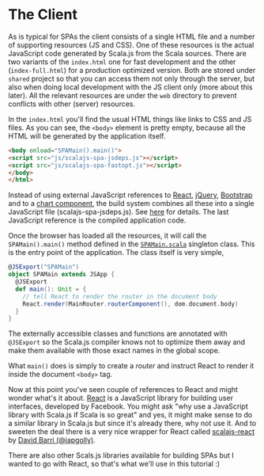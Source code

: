 # The Client

As is typical for SPAs the client consists of a single HTML file and a number of supporting resources (JS and CSS). One of these resources is the actual JavaScript
code generated by Scala.js from the Scala sources. There are two variants of the `index.html` one for fast development and the other (`index-full.html`) for
a production optimized version. Both are stored under `shared` project so that you can access them not only through the server, but also when doing local
development with the JS client only (more about this later). All the relevant resources are under the `web` directory to prevent conflicts with other (server)
resources.

In the `index.html` you'll find the usual HTML things like links to CSS and JS files. As you can see, the `<body>` element is pretty empty, because all the
HTML will be generated by the application itself.

```html
<body onload="SPAMain().main()">
<script src="js/scalajs-spa-jsdeps.js"></script>
<script src="js/scalajs-spa-fastopt.js"></script>
</body>
</html>
```

Instead of using external JavaScript references to [React](http://facebook.github.io/react/), [jQuery](http://jquery.com/), [Bootstrap](http://getbootstrap.com/) and
to a [chart component](http://www.chartjs.org/), the build system combines all these into a single JavaScript file (scalajs-spa-jsdeps.js). See [here](using-resources-from-webjars.md#webjar-javascript)
for details. The last JavaScript reference is the compiled application code.

Once the browser has loaded all the resources, it will call the `SPAMain().main()` method defined in the
[`SPAMain.scala`](https://github.com/ochrons/scalajs-spa-tutorial/tree/master/js/src/main/scala/spatutorial/client/SPAMain.scala) singleton class. This is the 
entry point of the application. The class itself is very simple,

```scala
@JSExport("SPAMain")
object SPAMain extends JSApp {
  @JSExport
  def main(): Unit = {
    // tell React to render the router in the document body
    React.render(MainRouter.routerComponent(), dom.document.body)
  }
}
```

The externally accessible classes and functions are annotated with `@JSExport` so the Scala.js compiler knows not to optimize them away and make them available
with those exact names in the global scope.

What `main()` does is simply to create a *router* and instruct React to render it inside the document `<body>` tag.

Now at this point you've seen couple of references to React and might wonder what's it about. [React](http://facebook.github.io/react/) is a JavaScript
library for building user interfaces, developed by Facebook. You might ask "why use a JavaScript library with Scala.js if Scala is so great" and yes,
it might make sense to do a similar library in Scala.js but since it's already there, why not use it. And to sweeten the deal there is a very nice
wrapper for React called [scalajs-react](https://github.com/japgolly/scalajs-react) by [David Barri (@japgolly)](https://github.com/japgolly).

There are also other Scals.js libraries available for building SPAs but I wanted to go with React, so that's what we'll use in this tutorial :)


